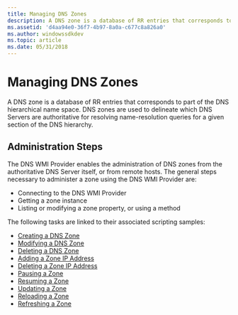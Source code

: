 ```yaml
---
title: Managing DNS Zones
description: A DNS zone is a database of RR entries that corresponds to part of the DNS hierarchical name space. DNS zones are used to delineate which DNS Servers are authoritative for resolving name-resolution queries for a given section of the DNS hierarchy.
ms.assetid: 'd4aa94e0-36f7-4b97-8a0a-c677c8a826a0'
ms.author: windowssdkdev
ms.topic: article
ms.date: 05/31/2018
---
```


# Managing DNS Zones

A DNS zone is a database of RR entries that corresponds to part of the DNS hierarchical name space. DNS zones are used to delineate which DNS Servers are authoritative for resolving name-resolution queries for a given section of the DNS hierarchy.

## Administration Steps

The DNS WMI Provider enables the administration of DNS zones from the authoritative DNS Server itself, or from remote hosts. The general steps necessary to administer a zone using the DNS WMI Provider are:

-   Connecting to the DNS WMI Provider
-   Getting a zone instance
-   Listing or modifying a zone property, or using a method

The following tasks are linked to their associated scripting samples:

-   [Creating a DNS Zone](dns-wmi-provider-samples-managing-dns-zones.md)
-   [Modifying a DNS Zone](dns-wmi-provider-samples-managing-dns-zones.md)
-   [Deleting a DNS Zone](dns-wmi-provider-samples-managing-dns-zones.md)
-   [Adding a Zone IP Address](dns-wmi-provider-samples-managing-dns-zones.md)
-   [Deleting a Zone IP Address](dns-wmi-provider-samples-managing-dns-zones.md)
-   [Pausing a Zone](dns-wmi-provider-samples-managing-dns-zones.md)
-   [Resuming a Zone](dns-wmi-provider-samples-managing-dns-zones.md)
-   [Updating a Zone](dns-wmi-provider-samples-managing-dns-zones.md)
-   [Reloading a Zone](dns-wmi-provider-samples-managing-dns-zones.md)
-   [Refreshing a Zone](dns-wmi-provider-samples-managing-dns-zones.md)

 

 




